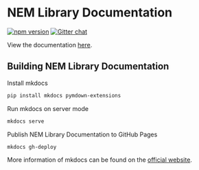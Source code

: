 # NEM Library Documentation

[![npm version](https://badge.fury.io/js/nem-library.svg)](https://badge.fury.io/js/nem-library)
[![Gitter chat](https://badges.gitter.im/nem-library-ts/Lobby.svg)](https://gitter.im/nem-library-ts/)

View the documentation [here](https://nemlibrary.com).

## Building NEM Library Documentation

Install mkdocs

```sh
pip install mkdocs pymdown-extensions
```

Run mkdocs on server mode

```sh
mkdocs serve
```

Publish NEM Library Documentation to GitHub Pages

```sh
mkdocs gh-deploy
```

More information of mkdocs can be found on the [official website](http://mkdocs.org/).